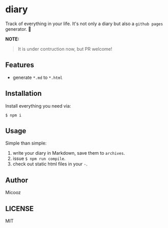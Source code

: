# diary

Track of everything in your life. It's not only a diary but also a `github pages` generator. :beer:

**NOTE:**

> It is under contruction now, but PR welcome!

## Features

* generate `*.md` to `*.html`

## Installation

Install everything you need via:

    $ npm i

## Usage

Simple than simple:

1. write your diary in Markdown, save them to `archives`.
2. issue `$ npm run compile`.
3. check out static html files in your `-`.

## Author

Micooz

## LICENSE

MIT
